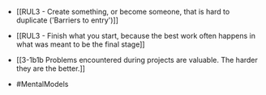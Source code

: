 - [[RUL3 - Create something, or become someone, that is hard to duplicate ('Barriers to entry')]]

- [[RUL3 - Finish what you start, because the best work often happens in what was meant to be the final stage]]

- [[3-1b1b Problems encountered during projects are valuable. The harder they are the better.]]

- #MentalModels
